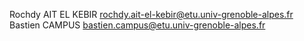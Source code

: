 Rochdy AIT EL KEBIR rochdy.ait-el-kebir@etu.univ-grenoble-alpes.fr
Bastien CAMPUS bastien.campus@etu.univ-grenoble-alpes.fr